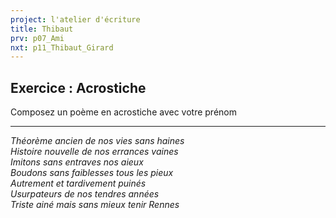 ```yaml
---
project: l'atelier d'écriture
title: Thibaut
prv: p07_Ami
nxt: p11_Thibaut_Girard
---
```

## Exercice : Acrostiche
Composez un poème en acrostiche avec votre prénom

---

*Théorème ancien de nos vies sans haines  
Histoire nouvelle de nos errances vaines  
Imitons sans entraves nos aieux  
Boudons sans faiblesses tous les pieux  
Autrement et tardivement puinés  
Usurpateurs de nos tendres années  
Triste ainé mais sans mieux tenir Rennes*